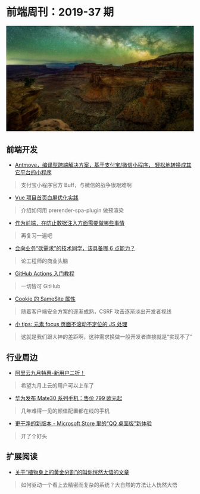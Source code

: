 # 前端周刊：2019-37 期

[![](../img/bing/20190912.png?imageMogr2/thumbnail/960x)](https://cn.bing.com/search?q=峡谷地国家公园)

## 前端开发

- [Antmove，编译型跨端解决方案，基于支付宝/微信小程序， 轻松地转换成其它平台的小程序](https://github.com/ant-move/antmove)

> 支付宝小程序官方 Buff，与微信的战争很艰难啊

- [Vue 项目首页白屏优化实践](https://segmentfault.com/a/1190000020383064)

> 介绍如何用 prerender-spa-plugin 做预渲染

- [作为前端，在防止数据注入方面需要做哪些事情](https://segmentfault.com/q/1010000020390769)

> 再复习一遍吧

- [会向业务“砍需求”的技术同学，该具备哪 6 点能力？](https://mp.weixin.qq.com/s?__biz=MzIzOTU0NTQ0MA==&mid=2247491338&idx=1&sn=22c61d2c4b2d295edbbed1d5bd383f23)

> 论工程师的商业头脑

- [GitHub Actions 入门教程](http://www.ruanyifeng.com/blog/2019/09/getting-started-with-github-actions.html)

> 一切皆可 GitHub

- [Cookie 的 SameSite 属性](http://www.ruanyifeng.com/blog/2019/09/cookie-samesite.html)

> 随着客户端安全方案的逐渐成熟，CSRF 攻击逐渐淡出开发者视线

- [小 tips: 元素 focus 页面不滚动不定位的 JS 处理](https://www.zhangxinxu.com/wordpress/2019/09/js-focus-preventscroll/)

> 这就是我们跟大神的差距啊，这种需求换做一般开发者直接就是“实现不了”

## 行业周边

- [阿里云九月特惠-新用户二折！](https://www.aliyun.com/acts/limit-buy?userCode=y31qmczl)

> 希望九月上云的用户可以上车了

- [华为发布 Mate30 系列手机：售价 799 欧元起](https://www.cnbeta.com/articles/tech/891137.htm)

> 几年难得一见的颜值配置都在线的手机

- [更干净的新版本 - Microsoft Store 里的“QQ 桌面版”新体验](https://www.cnbeta.com/articles/tech/892135.htm)

> 开了个好头

## 扩展阅读

- [关于“植物身上的黄金分割”的叫你恍然大悟的文章](https://card.weibo.com/article/m/show/id/2309404407466321379574)

> 如何驱动一个看上去精密而复杂的系统？大自然的方法让人恍然大悟
